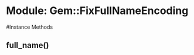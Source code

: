 # Module: Gem::FixFullNameEncoding
    




#Instance Methods
## full_name() [](#method-i-full_name)


